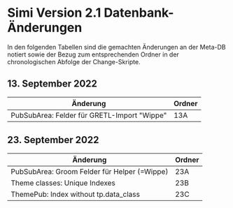 # Simi Version 2.1 Datenbank-Änderungen

In den folgenden Tabellen sind die gemachten Änderungen an der Meta-DB notiert sowie der Bezug zum entsprechenden Ordner in der chronologischen Abfolge der Change-Skripte.

## 13. September 2022

|Änderung|Ordner|
|---|---|
|PubSubArea: Felder für GRETL-Import "Wippe"|13A|

## 23. September 2022

|Änderung|Ordner|
|---|---|
|PubSubArea: Groom Felder für Helper (=Wippe)|23A|
|Theme classes: Unique Indexes|23B|
|ThemePub: Index without tp.data_class|23C|